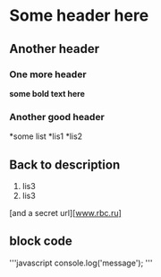 # Some header here

## Another header

### One more header
**some bold text here**
### Another good header
*some list 
	*lis1
	*lis2
## Back to description
1. lis3
2. lis3

[and a secret url][www.rbc.ru]

## block code
'''javascript
console.log('message');
'''